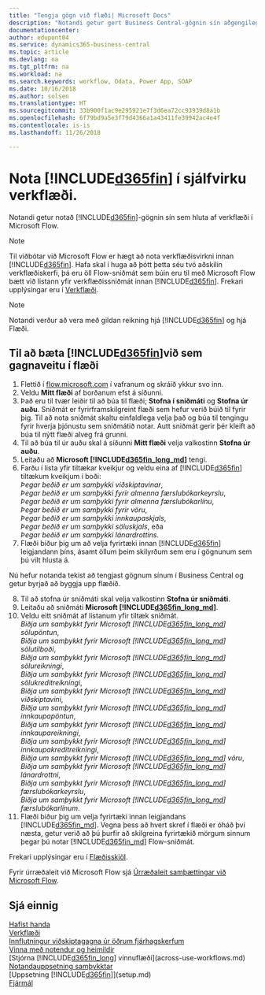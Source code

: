```yaml
---
title: "Tengja gögn við flæði| Microsoft Docs"
description: "Notandi getur gert Business Central-gögnin sín aðgengileg sem gagnaveitu og tiltekið OData vefslóð úr vefþjónustunni til að búa til sjálfvirkt verkflæði."
documentationcenter: 
author: edupont04
ms.service: dynamics365-business-central
ms.topic: article
ms.devlang: na
ms.tgt_pltfrm: na
ms.workload: na
ms.search.keywords: workflow, Odata, Power App, SOAP
ms.date: 10/16/2018
ms.author: solsen
ms.translationtype: HT
ms.sourcegitcommit: 33b900f1ac9e295921e7f3d6ea72cc93939d8a1b
ms.openlocfilehash: 6f79bd9a5e3f79d4366a1a43411fe39942ac4e4f
ms.contentlocale: is-is
ms.lasthandoff: 11/26/2018

---
```

# <a name="using-included365finincludesd365finmdmd-in-an-automated-workflow"></a>Nota [!INCLUDE[d365fin](includes/d365fin_md.md)] í sjálfvirku verkflæði.
Notandi getur notað [!INCLUDE[d365fin](includes/d365fin_md.md)]-gögnin sín sem hluta af verkflæði í Microsoft Flow.

> [!NOTE]
> Til viðbótar við Microsoft Flow er hægt að nota verkflæðisvirkni innan [!INCLUDE[d365fin](includes/d365fin_md.md)]. Hafa skal í huga að þótt þetta séu tvö aðskilin verkflæðiskerfi, þá eru öll Flow-sniðmát sem búin eru til með Microsoft Flow bætt við listann yfir verkflæðissniðmát innan [!INCLUDE[d365fin](includes/d365fin_md.md)]. Frekari upplýsingar eru í [Verkflæði](across-workflow.md).  

> [!NOTE]  
>   Notandi verður að vera með gildan reikning hjá [!INCLUDE[d365fin](includes/d365fin_md.md)] og hjá Flæði.  

## <a name="to-add-included365finincludesd365finmdmd-as-a-data-source-in-flow"></a>Til að bæta [!INCLUDE[d365fin](includes/d365fin_md.md)]við sem gagnaveitu í flæði
1. Flettið í [flow.microsoft.com](https://flow.microsoft.com/en-us/) í vafranum og skráið ykkur svo inn.
2. Veldu **Mitt flæði** af borðanum efst á síðunni.
3. Það eru til tvær leiðir til að búa til flæði; **Stofna í sniðmáti** og **Stofna úr auðu**. Sniðmát er fyrirframskilgreint flæði sem hefur verið búið til fyrir þig.  Til að nota sniðmát skaltu einfaldlega velja það og búa til tengingu fyrir hverja þjónustu sem sniðmátið notar. Autt sniðmát gerir þér kleift að búa til nýtt flæði alveg frá grunni.
4. Til að búa til úr auðu skal á síðunni **Mitt flæði** velja valkostinn **Stofna úr auðu**.
5. Leitaðu að **Microsoft [!INCLUDE[d365fin_long_md](includes/d365fin_long_md.md)]** tengi.
6. Farðu í lista yfir tiltækar kveikjur og veldu eina af [!INCLUDE[d365fin](includes/d365fin_md.md)] tiltækum kveikjum í boði:  
    *Þegar beðið er um samþykki viðskiptavinar*,  
    *Þegar beðið er um samþykki fyrir almenna færslubókarkeyrslu*,  
    *Þegar beðið er um samþykki fyrir almenna færslubókarlínu*,  
    *Þegar beðið er um samþykki fyrir vöru*,  
    *Þegar beðið er um samþykki innkaupaskjals*,  
    *Þegar beðið er um samþykki söluskjals*, eða  
    *Þegar beðið er um samþykki lánardrottins*.
7. Flæði biður þig um að velja fyrirtæki innan [!INCLUDE[d365fin](includes/d365fin_md.md)] leigjandann þíns, ásamt öllum þeim skilyrðum sem eru í gögnunum sem þú vilt hlusta á.

Nú hefur notanda tekist að tengjast gögnum sínum í Business Central og getur byrjað að byggja upp flæðið.

8. Til að stofna úr sniðmáti skal velja valkostinn **Stofna úr sniðmáti**.
9. Leitaðu að sniðmáti **Microsoft [!INCLUDE[d365fin_long_md](includes/d365fin_long_md.md)]**.
10. Veldu eitt sniðmát af listanum yfir tiltæk sniðmát.  
    *Biðja um samþykkt fyrir Microsoft [!INCLUDE[d365fin_long_md](includes/d365fin_long_md.md)] sölupöntun*,  
    *Biðja um samþykkt fyrir Microsoft [!INCLUDE[d365fin_long_md](includes/d365fin_long_md.md)] sölutilboði*,  
    *Biðja um samþykkt fyrir Microsoft [!INCLUDE[d365fin_long_md](includes/d365fin_long_md.md)] sölureikningi*,  
    *Biðja um samþykkt fyrir Microsoft [!INCLUDE[d365fin_long_md](includes/d365fin_long_md.md)] sölukreditreikningi*,  
    *Biðja um samþykkt fyrir Microsoft [!INCLUDE[d365fin_long_md](includes/d365fin_long_md.md)] viðskiptavini*,  
    *Biðja um samþykkt fyrir Microsoft [!INCLUDE[d365fin_long_md](includes/d365fin_long_md.md)] innkaupapöntun*,  
    *Biðja um samþykkt fyrir Microsoft [!INCLUDE[d365fin_long_md](includes/d365fin_long_md.md)] innkaupareikningi*,  
    *Biðja um samþykkt fyrir Microsoft [!INCLUDE[d365fin_long_md](includes/d365fin_long_md.md)] innkaupakreditreikningi*,  
    *Biðja um samþykkt fyrir Microsoft [!INCLUDE[d365fin_long_md](includes/d365fin_long_md.md)] vöru*,  
    *Biðja um samþykkt fyrir Microsoft [!INCLUDE[d365fin_long_md](includes/d365fin_long_md.md)] lánardrottni*,  
    *Biðja um samþykkt fyrir Microsoft [!INCLUDE[d365fin_long_md](includes/d365fin_long_md.md)] færslubókarkeyrslu*,  
    *Biðja um samþykkt fyrir Microsoft [!INCLUDE[d365fin_long_md](includes/d365fin_long_md.md)] færslubókarlínum*.  
11. Flæði biður þig um velja fyrirtæki innan leigjandans [!INCLUDE[d365fin_md](includes/d365fin_md.md)]. Vegna þess að hvert skref í flæði er óháð því næsta, getur verið að þú þurfir að skilgreina fyrirtækið mörgum sinnum þegar þú notar [!INCLUDE[d365fin_md](includes/d365fin_md.md)] Flow-sniðmát.

Frekari upplýsingar eru í [Flæðisskjöl](https://docs.microsoft.com/en-us/flow/getting-started).

Fyrir úrræðaleit við Microsoft Flow sjá [Úrræðaleit samþættingar við Microsoft Flow](across-troubleshooting-how-use-financials-data-source-flow.md).

## <a name="see-also"></a>Sjá einnig
[Hafist handa](product-get-started.md)  
[Verkflæði](across-workflow.md)  
[Innflutningur viðskiptagagna úr öðrum fjárhagskerfum](across-import-data-configuration-packages.md)  
[Vinna með notendur og heimildir](ui-how-users-permissions.md)   
[Stjórna [!INCLUDE[d365fin_long](includes/d365fin_long_md.md)] vinnuflæði](across-use-workflows.md)  
[Notandauppsetning samþykktar](across-how-to-set-up-approval-users.md)  
[Uppsetning [!INCLUDE[d365fin](includes/d365fin_md.md)]](setup.md)  
[Fjármál](finance.md)  

